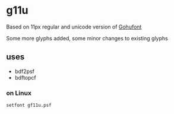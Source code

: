 # g11u

Based on 11px regular and unicode version of [Gohufont](https://github.com/hchargois/gohufont)

Some more glyphs added, some minor changes to existing glyphs

## uses
* bdf2psf
* bdftopcf

### on Linux
`setfont gf11u.psf`
